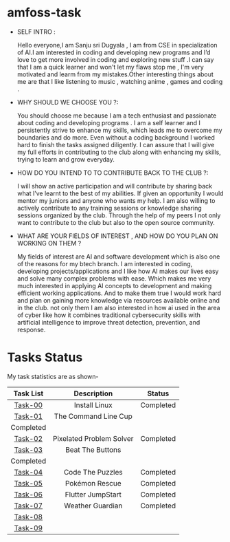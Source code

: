 # amfoss-task

- SELF INTRO :

     Hello everyone,I am Sanju sri Dugyala , I am from  CSE in specialization of AI.I am interested in coding and developing new programs and I’d love to get more involved in coding and exploring new stuff .I can say that I am a quick learner and won't let my flaws stop me , I'm very motivated and learm from my mistakes.Other interesting things about me are that I like  listening to music , watching anime , games and coding .

- WHY SHOULD WE CHOOSE YOU ?:

   You should choose me because I am a tech enthusiast and passionate about coding and developing programs . I am a self learner and I persistently strive to enhance my skills, which leads me to overcome my boundaries and do more. Even without a coding background I worked hard to finish the tasks assigned diligently. I can assure that I will give my full efforts in contributing to the club along with enhancing my skills, trying to learn and grow everyday.

- HOW DO YOU INTEND TO TO CONTRIBUTE BACK TO THE CLUB ?:
    
   I will show an active participation and will contribute by sharing back what I’ve learnt to the best of my abilities. If given an opportunity I would mentor my juniors and anyone who wants my help. I am also willing to actively contribute to any training sessions or knowledge sharing sessions organized by the club. Through the help of my peers I not only want to contribute to the club but also to the open source community.


- WHAT ARE YOUR FIELDS OF INTEREST , AND HOW DO YOU PLAN ON WORKING ON THEM ?

  My fields of interest are AI and software development which is also one of the reasons for my btech branch. I am interested in coding, developing projects/applications and I like how AI makes our lives easy and solve many complex problems with ease. Which makes me very much interested in applying AI concepts to development and making efficient working applications. And to make them true I would work hard and plan on gaining more knowledge via resources available online and in the club. 
not only them I am also interested in how ai used in the area of cyber like how it combines traditional cybersecurity skills with artificial intelligence to improve threat detection, prevention, and response.



# Tasks Status

My task statistics are as shown-

| Task List | Description | Status |
| :-:       | :-:         | :-:    |
| [Task-00](https://github.com/Sanjusr1/Amfoss-tasks./tree/main/Task%20-00)   | Install Linux | Completed |
| [Task-01](https://github.com/Sanjusr1/Amfoss-tasks./tree/main/Task%20-01)   | The Command Line Cup
 | Completed |
| [Task-02](https://github.com/Sanjusr1/Amfoss-tasks./tree/main/Task%20-02)    |Pixelated Problem Solver | Completed |
| [Task-03](https://github.com/Sanjusr1/Amfoss-tasks./tree/main/Task%20-03)   |Beat The Buttons
 |Completed |
| [Task-04](https://github.com/Sanjusr1/Amfoss-tasks./tree/main/Task%20-04)   | Code The Puzzles| Completed |
| [Task-05](https://github.com/Sanjusr1/Amfoss-tasks./tree/main/Task%20-05) |  Pokémon Rescue | Completed |
| [Task-06](https://github.com/Sanjusr1/Amfoss-tasks./tree/main/Task%20-06)    | Flutter JumpStart| Completed |
| [Task-07](https://github.com/Sanjusr1/Amfoss-tasks./tree/main/Task%20-07)  |  Weather Guardian | Completed |
| [Task-08]()   | |  |
| [Task-09]()   | | |
